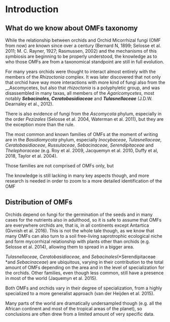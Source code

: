 # Introduction



## What do we know about OMFs taxonomy

While the relationship between orchids and Orchid Micorrhizal fungi (OMF from now) are known since over a century (Bernard N, 1899; Selosse et al. 2011; M. C. Rayner, 1927; Rasmussen, 2002) and the mechanisms of this symbiosis are beginning to be properly understood, the knowledge as to who those OMFs are from a taxonomical standpoint are still in full evolution.

For many years orchids were thought to interact almost entirely with the members of the _Rhizoctonia_ complex. It was later discovered that not only that orchid have way more interactions with more kind of fungi also from the __Ascomycetes, but also that _rhizoctonia_ is a polyphyletic group, and was disassembled in many taxas, all members of the _Agaricomycetes_, most notably **_Sebacinales, Ceratobasidiaceae_** and **_Tulasnellaceae_** (J.D.W. Dearnaley et al., 2012).

There is also evidence of fungi from the _Ascomycota_ phylum, especially in the order _Pezizales_ (Selosse et al. 2004, Waterman et al. 2011), but they are the exception more than the rule.

The most common and known families of OMFs at the moment of writing are in the _Basidiomycota_ phylum, especially _Inocybaceae_, _Tulasnellaceae_, _Ceratobasidiaceae_, _Russulaceae_, _Sebacinaceae_, _Serendipitaceae_ and _Thelephoraceae_ (e.g. Roy et al. 2009, Jacquemyn et al. 2010, Duffy et al, 2018, Taylor et al. 2004).

Those families are not comprised of OMFs only, but 

The knowledge is still lacking in many key aspects though, and more research is needed in order to zoom to a more detailed identification of the OMF


## Distribution of OMFs

Orchids depend on fungi for the germination of the seeds and in many cases for the nutrients also in adulthood, so it is safe to assume that OMFs are everywhere orchids are, that is, in all continents except Antartica (Givnish et al. 2016). This is not the whole tale though, as we know that many OMFs can also turn to a soil free-living saprotrophic ecological niche and form mycorrhizal relationship with plants other than orchids (e.g. Selosse et al. 2014), allowing them to spread in a bigger area.

*Tulasnellaceae, Ceratobasidiaceae,* and *Sebacinales*(*Serendipitaceae *and *Sebacinaceae*) are ubiquitous, varying in their contribution to the total amount of OMFs depending on the area and in the level of specialization for the orchids.
Other families, even though less common, still have a presence in most of the world (Jaquemyn et al. 2015).

Both OMFs and orchids vary in their degree of specialization, from a highly specialized to a more generalist approach (van der Heijden et al. 2015).

Many parts of the world are dramatically undersampled though (e.g. all the African continent and most of the tropical areas of the planet), so conclusions are often drew from a limited amount of very specific data.








